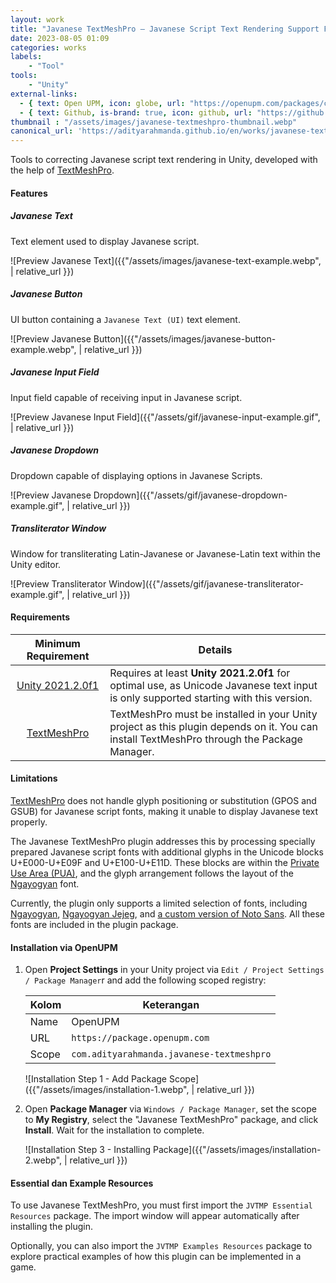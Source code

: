 ```yaml
---
layout: work
title: "Javanese TextMeshPro – Javanese Script Text Rendering Support For Unity"
date: 2023-08-05 01:09
categories: works
labels: 
    - "Tool"
tools: 
    - "Unity"
external-links:
  - { text: Open UPM, icon: globe, url: "https://openupm.com/packages/com.adityarahmanda.javanese-textmeshpro" }
  - { text: Github, is-brand: true, icon: github, url: "https://github.com/adityarahmanda/javanese-textmeshpro" }
thumbnail : "/assets/images/javanese-textmeshpro-thumbnail.webp"
canonical_url: 'https://adityarahmanda.github.io/en/works/javanese-textmeshpro'
---
```

Tools to correcting Javanese script text rendering in Unity, developed with the help of [TextMeshPro](https://docs.unity3d.com/Packages/com.unity.textmeshpro@3.0/manual/index.html).

<!--excerpt-->

#### Features
##### Javanese Text
Text element used to display Javanese script.

![Preview Javanese Text]({{"/assets/images/javanese-text-example.webp", | relative_url }})​

##### Javanese Button
UI button containing a `Javanese Text (UI)` text element.

![Preview Javanese Button]({{"/assets/images/javanese-button-example.webp", | relative_url }})​

##### Javanese Input Field
Input field capable of receiving input in Javanese script.

![Preview Javanese Input Field]({{"/assets/gif/javanese-input-example.gif", | relative_url }})

##### Javanese Dropdown
Dropdown capable of displaying options in Javanese Scripts.

![Preview Javanese Dropdown]({{"/assets/gif/javanese-dropdown-example.gif", | relative_url }})

##### Transliterator Window
Window for transliterating Latin-Javanese or Javanese-Latin text within the Unity editor.

![Preview Transliterator Window]({{"/assets/gif/javanese-transliterator-example.gif", | relative_url }})

#### Requirements

<table>
  <thead>
    <tr>
      <th style="text-align: center; width:30%">Minimum Requirement</th>
      <th style="text-align: center">Details</th>
    </tr>
  </thead>
  <tbody>
    <tr>
      <td style="text-align: center; vertical-align: middle"><a href="https://unity3d.com/unity/whats-new/2021.2.0">Unity 2021.2.0f1</a></td>
      <td>Requires at least <strong>Unity 2021.2.0f1</strong> for optimal use, as Unicode Javanese text input is only supported starting with this version.</td>
    </tr>
    <tr>
      <td style="text-align: center; vertical-align: middle"><a href="https://docs.unity3d.com/Packages/com.unity.textmeshpro@3.0/manual/index.html">TextMeshPro</a></td>
      <td>TextMeshPro must be installed in your Unity project as this plugin depends on it. You can install TextMeshPro through the Package Manager.</td>
    </tr>
  </tbody>
</table>

#### Limitations
[TextMeshPro](https://docs.unity3d.com/Packages/com.unity.textmeshpro@3.0/manual/index.html) does not handle glyph positioning or substitution (GPOS and GSUB) for Javanese script fonts, making it unable to display Javanese text properly.

The Javanese TextMeshPro plugin addresses this by processing specially prepared Javanese script fonts with additional glyphs in the Unicode blocks U+E000-U+E09F and U+E100-U+E11D. These blocks are within the [Private Use Area (PUA)](https://en.wikipedia.org/wiki/Private_Use_Areas#:~:text=In%20Unicode%2C%20a%20Private%20Use,characters%20by%20the%20Unicode%20Consortium.), and the glyph arrangement follows the layout of the [Ngayogyan](https://aksaradinusantara.com/fonta/nyk-ngayogyan.font) font.

Currently, the plugin only supports a limited selection of fonts, including [Ngayogyan](https://aksaradinusantara.com/fonta/nyk-ngayogyan.font), [Ngayogyan Jejeg](https://aksaradinusantara.com/fonta/nyk-ngayogyan-jejeg.font), and [a custom version of Noto Sans](https://github.com/adityarahmanda/javanese-textmeshpro/tree/master/Fonts/noto-sans.ttf). All these fonts are included in the plugin package.

#### Installation via OpenUPM
1. Open **Project Settings** in your Unity project via `Edit / Project Settings / Package Manager`r and add the following scoped registry: 

    | Kolom | Keterangan                                |
    | ----- | ----------------------------------------- |
    | Name  | OpenUPM                                   |
    | URL   | `https://package.openupm.com`             |
    | Scope | `com.adityarahmanda.javanese-textmeshpro` |

    ![Installation Step 1 - Add Package Scope]({{"/assets/images/installation-1.webp", | relative_url }})

2. Open **Package Manager** via `Windows / Package Manager`, set the scope to  **My Registry**, select the "Javanese TextMeshPro" package, and click **Install**. Wait for the installation to complete.

    ![Installation Step 3 - Installing Package]({{"/assets/images/installation-2.webp", | relative_url }})

#### Essential dan Example Resources
To use Javanese TextMeshPro, you must first import the `JVTMP Essential Resources` package. The import window will appear automatically after installing the plugin.

Optionally, you can also import the `JVTMP Examples Resources` package to explore practical examples of how this plugin can be implemented in a game.